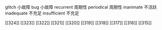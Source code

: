 




glitch 小故障
bug 小故障
recurrent 周期性
periodical 周期性
inanimate 不活跃
inadequate 不充足
insufficient 不充足

[[324]]
[[323]]
[[322]]
[[321]]
[[320]]
[[319]]
[[318]]
[[317]]
[[316]]
[[315]]